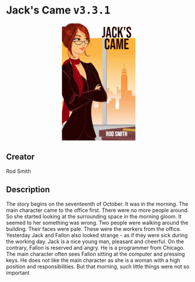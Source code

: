 
# Jack's Came <kbd>v3.3.1</kbd>

<center>
  <img src="./cover-1024.jpg"/>
</center>

## Creator
Rod Smith

## Description
The story begins on the seventeenth of October. It was in the morning. The main character came to the office first. There were no more people around. So she started looking at the surrounding space in the morning gloom. It seemed to her something was wrong. Two people were walking around the building. Their faces were pale. These were the workers from the office. Yesterday Jack and Fallon also looked strange - as if they were sick during the working day. Jack is a nice young man, pleasant and cheerful. On the contrary, Fallon is reserved and angry. He is a programmer from Chicago. The main character often sees Fallon sitting at the computer and pressing keys. He does not like the main character as she is a woman with a high position and responsibilities. But that morning, such little things were not so important
